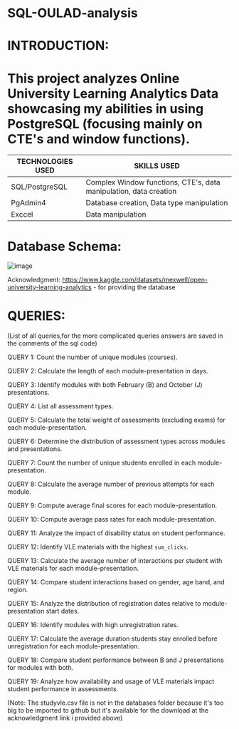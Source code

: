# SQL-OULAD-analysis
# INTRODUCTION:
# This project analyzes Online University Learning Analytics Data showcasing my abilities in using PostgreSQL (focusing mainly on CTE's and window functions).

|TECHNOLOGIES USED|SKILLS USED|
| ----------------- | ------------ |
| SQL/PostgreSQL | Complex Window functions, CTE's, data manipulation, data creation |
| PgAdmin4 | Database creation, Data type manipulation |
| Exccel | Data manipulation |
# Database Schema:
![image](https://github.com/user-attachments/assets/b983ee84-47c9-416f-b4f9-ebe55e2814e9)

Acknowledgment: 
https://www.kaggle.com/datasets/mexwell/open-university-learning-analytics - for providing the database
# QUERIES:
(List of all queries,for the more complicated queries answers are saved in the comments of the sql code)

QUERY 1: Count the number of unique modules (courses).

QUERY 2: Calculate the length of each module-presentation in days.

QUERY 3: Identify modules with both February (B) and October (J) presentations.

QUERY 4: List all assessment types.

QUERY 5: Calculate the total weight of assessments (excluding exams) for each module-presentation.

QUERY 6: Determine the distribution of assessment types across modules and presentations.

QUERY 7: Count the number of unique students enrolled in each module-presentation.

QUERY 8: Calculate the average number of previous attempts for each module.

QUERY 9: Compute average final scores for each module-presentation.

QUERY 10: Compute average pass rates for each module-presentation.

QUERY 11: Analyze the impact of disability status on student performance.

QUERY 12: Identify VLE materials with the highest `sum_clicks`.

QUERY 13: Calculate the average number of interactions per student with VLE materials for each module-presentation.

QUERY 14: Compare student interactions based on gender, age band, and region.

QUERY 15: Analyze the distribution of registration dates relative to module-presentation start dates.

QUERY 16: Identify modules with high unregistration rates.

QUERY 17: Calculate the average duration students stay enrolled before unregistration for each module-presentation.

QUERY 18: Compare student performance between B and J presentations for modules with both.

QUERY 19: Analyze how availability and usage of VLE materials impact student performance in assessments.

(Note: The studyvle.csv file is not in the databases folder because it's too big to be imported to github but it's available for the download at the acknowledgment link i provided above)

